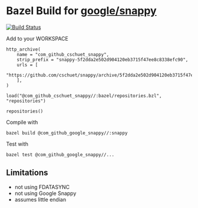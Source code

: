 # Bazel Build for [google/snappy](https://github.com/google/snappy)

[![Build Status](https://travis-ci.org/cschuet/snappy.svg?branch=master)](https://travis-ci.org/cschuet/snappy)

Add to your WORKSPACE

```
http_archive(
    name = "com_github_cschuet_snappy",
    strip_prefix = "snappy-5f2dda2e502d904120eb3715f47ee8c8338efc90",
    urls = [
        "https://github.com/cschuet/snappy/archive/5f2dda2e502d904120eb3715f47ee8c8338efc90.tar.gz",
    ],
)

load("@com_github_cschuet_snappy//:bazel/repositories.bzl", "repositories")

repositories()
```

Compile with
```
bazel build @com_github_google_snappy//:snappy
```

Test with
```
bazel test @com_github_google_snappy//...
```

## Limitations
* not using FDATASYNC
* not using Google Snappy
* assumes little endian
